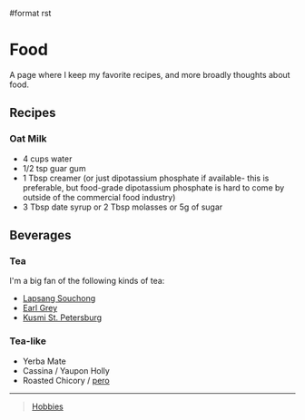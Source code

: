 \#format rst

Food
====

A page where I keep my favorite recipes, and more broadly thoughts about food.

Recipes
-------

### Oat Milk

-   4 cups water
-   1/2 tsp guar gum
-   1 Tbsp creamer (or just dipotassium phosphate if available- this is preferable, but food-grade dipotassium phosphate is hard to come by outside of the commercial food industry)
-   3 Tbsp date syrup or 2 Tbsp molasses or 5g of sugar

Beverages
---------

### Tea

I'm a big fan of the following kinds of tea:

-   [Lapsang Souchong](https://en.wikipedia.org/wiki/Lapsang_souchong)
-   [Earl Grey](https://en.wikipedia.org/wiki/Earl_Grey_tea)
-   [Kusmi St. Petersburg](https://us-en.kusmitea.com/st-petersburg.html?packaging=56)

### Tea-like

-   Yerba Mate
-   Cassina / Yaupon Holly
-   Roasted Chicory / [pero](https://worldfiner.com/pero)

* * * * *

> [Hobbies](../Hobbies)
